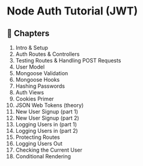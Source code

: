 # Node Auth Tutorial (JWT)

## 📖 Chapters

1. Intro & Setup
1. Auth Routes & Controllers
1. Testing Routes & Handling POST Requests
1. User Model
1. Mongoose Validation
1. Mongoose Hooks
1. Hashing Passwords
1. Auth Views
1. Cookies Primer
1. JSON Web Tokens (theory)
1. New User Signup (part 1)
1. New User Signup (part 2)
1. Logging Users in (part 1)
1. Logging Users in (part 2)
1. Protecting Routes
1. Logging Users Out
1. Checking the Current User
1. Conditional Rendering
